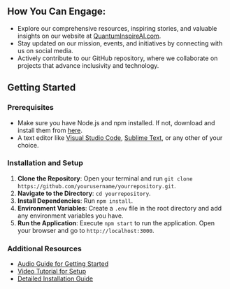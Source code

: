 ## How You Can Engage:

- Explore our comprehensive resources, inspiring stories, and valuable insights on our website at [QuantumInspireAI.com](https://www.quantuminspireai.com).
- Stay updated on our mission, events, and initiatives by connecting with us on social media.
- Actively contribute to our GitHub repository, where we collaborate on projects that advance inclusivity and technology.

## Getting Started

### Prerequisites

- Make sure you have Node.js and npm installed. If not, download and install them from [here](https://nodejs.org/).
- A text editor like [Visual Studio Code](https://code.visualstudio.com/), [Sublime Text](https://www.sublimetext.com/), or any other of your choice.

### Installation and Setup

1. **Clone the Repository**: Open your terminal and run `git clone https://github.com/yourusername/yourrepository.git`.
2. **Navigate to the Directory**: `cd yourrepository`.
3. **Install Dependencies**: Run `npm install`.
4. **Environment Variables**: Create a `.env` file in the root directory and add any environment variables you have.
5. **Run the Application**: Execute `npm start` to run the application. Open your browser and go to `http://localhost:3000`.

### Additional Resources

- [Audio Guide for Getting Started](your-audio-guide-link-here)
- [Video Tutorial for Setup](your-video-guide-link-here)
- [Detailed Installation Guide](your-detailed-guide-link-here)

